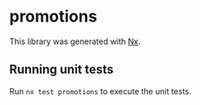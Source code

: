 # promotions

This library was generated with [Nx](https://nx.dev).

## Running unit tests

Run `nx test promotions` to execute the unit tests.
